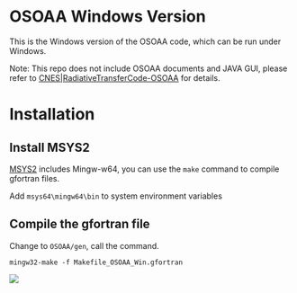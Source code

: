 
# OSOAA Windows Version
This is the Windows version of the OSOAA code, which can be run under Windows.

Note: This repo does not include OSOAA documents and JAVA GUI, please refer to 
[CNES|RadiativeTransferCode-OSOAA] for details.
# Installation
## Install MSYS2
[MSYS2] includes Mingw-w64, you can use the `make` command to compile gfortran files.

Add `msys64\mingw64\bin` to system environment variables

## Compile the gfortran file
Change to `OSOAA/gen`, call the command.

```mingw32-make -f Makefile_OSOAA_Win.gfortran```

![](gen/compile.gif)

[CNES|RadiativeTransferCode-OSOAA]:https://github.com/CNES/RadiativeTransferCode-OSOAA
[MSYS2]:https://www.msys2.org/